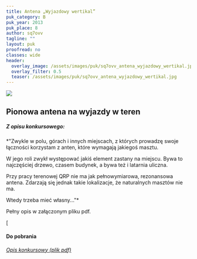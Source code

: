 ```yaml
---
title: Antena „Wyjazdowy wertikal”
puk_category: B
puk_year: 2013
puk_place: 8
author: sq7ovv
tagline: ""
layout: puk
proofread: no
classes: wide
header:
  overlay_image: /assets/images/puk/sq7ovv_antena_wyjazdowy_wertikal.jpg
  overlay_filter: 0.5
  teaser: /assets/images/puk/sq7ovv_antena_wyjazdowy_wertikal.jpg
---
```






 



![](assets/data/img/projects/2013-8-0.jpg) 



Pionowa antena na wyjazdy w teren
---------------------------------



##### Z opisu konkursowego:



*"Zwykle w polu, górach i innych miejscach, z których prowadzę swoje łączności korzystam z anten, które wymagają jakiegoś masztu.

 W jego roli zwykł występować jakiś element zastany na miejscu. Bywa to najczęściej drzewo, czasem budynek, a bywa też i latarnia uliczna.

 Przy pracy terenowej QRP nie ma jak pełnowymiarowa, rezonansowa antena. Zdarzają się jednak takie lokalizacje, że naturalnych masztów nie ma.

 Wtedy trzeba mieć własny..."*





 Pełny opis w załączonym pliku pdf.


[


#### Do pobrania

###### [Opis konkursowy (plik pdf)](/assets/bin/SQ7OVV_Antena-vertical-wyjazdowy.pdf)










 


